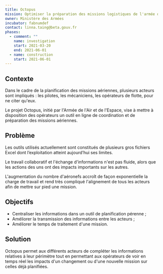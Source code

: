 ```yaml
---
title: Octopus
mission: Optimiser la préparation des missions logistiques de l'armée de l'air
owner: Ministère des Armées
incubator: fabnumdef
contact: linna.taing@beta.gouv.fr
phases:
  - comment: ""
    name: investigation
    start: 2021-03-20
    end: 2021-06-01
  - name: construction
    start: 2021-06-01
---
```

## Contexte
Dans le cadre de la planification des missions aériennes, plusieurs acteurs sont impliqués : les pilotes, les mécaniciens, les opérateurs de flotte, pour ne citer qu'eux.

Le projet Octopus, initié par l'Armée de l'Air et de l'Espace, vise à mettre à disposition des opérateurs un outil en ligne de coordination et de préparation des missions aériennes.

## Problème
Les outils utilisés actuellement sont constitués de plusieurs gros fichiers Excel dont l’exploitation atteint aujourd’hui ses limites.

Le travail collaboratif et l'échange d'informations n'est pas fluide, alors que les actions des uns ont des impacts importants sur les autres.

L'augmentation du nombre d'aéronefs accroît de façon exponentielle la charge de travail et rend très compliqué l'alignement de tous les acteurs afin de mettre sur pied une mission.

## Objectifs
- Centraliser les informations dans un outil de planification pérenne ;
- Améliorer la transmission des informations entre les acteurs ;
- Améliorer le temps de traitement d'une mission.

## Solution
Octopus permet aux différents acteurs de compléter les informations relatives à leur périmètre tout en permettant aux opérateurs de voir en temps réel les impacts d'un changement ou d'une nouvelle mission sur celles déjà planifiées.
